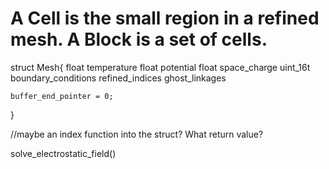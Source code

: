 # A Cell is the small region in a refined mesh. A Block is a set of cells.

struct Mesh{
	float temperature
	float potential
	float space_charge
	uint_16t boundary_conditions
	refined_indices
	ghost_linkages
	
	buffer_end_pointer = 0;
}

//maybe an index function into the struct? What return value? 

solve_electrostatic_field()
